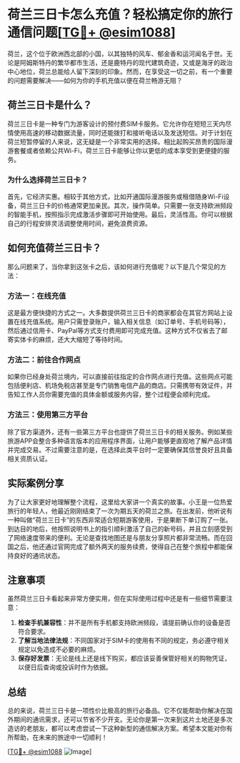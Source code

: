 # 荷兰三日卡怎么充值？轻松搞定你的旅行通信问题[[TG💪+ @esim1088](https://t.me/s/esim1088)]

荷兰，这个位于欧洲西北部的小国，以其独特的风车、郁金香和运河闻名于世。无论是阿姆斯特丹的繁华都市生活，还是鹿特丹的现代建筑奇迹，又或是海牙的政治中心地位，荷兰总能给人留下深刻的印象。然而，在享受这一切之前，有一个重要的问题需要解决——如何为你的手机充值以便在荷兰畅游无阻？

## 荷兰三日卡是什么？

荷兰三日卡是一种专门为游客设计的预付费SIM卡服务。它允许你在短短三天内尽情使用高速的移动数据流量，同时还能拨打和接听电话以及发送短信。对于计划在荷兰短暂停留的人来说，这无疑是一个非常实用的选择。相比起购买昂贵的国际漫游套餐或者依赖公共Wi-Fi，荷兰三日卡能够让你以更低的成本享受到更便捷的服务。

### 为什么选择荷兰三日卡？

首先，它经济实惠。相较于其他方式，比如开通国际漫游服务或租借随身Wi-Fi设备，荷兰三日卡的价格通常更加亲民。其次，操作简单。只需要一张支持欧洲频段的智能手机，按照指示完成激活步骤即可开始使用。最后，灵活性高。你可以根据自己的行程安排灵活调整使用时间，避免浪费资源。

## 如何充值荷兰三日卡？

那么问题来了，当你拿到这张卡之后，该如何进行充值呢？以下是几个常见的方法：

### 方法一：在线充值

这是最方便快捷的方式之一。大多数提供荷兰三日卡的商家都会在其官方网站上设置在线充值系统。用户只需登录账户，输入相关信息（如订单号、手机号码等），然后通过信用卡、PayPal等方式支付费用即可完成充值。这种方式不仅省去了邮寄实体卡的麻烦，还大大缩短了等待时间。

### 方法二：前往合作网点

如果你已经身处荷兰境内，可以直接前往指定的合作网点进行充值。这些网点可能包括便利店、机场免税店甚至是专门销售电信产品的商店。只需携带有效证件，并告知工作人员你需要充值的具体金额或服务内容，整个过程便会顺利完成。

### 方法三：使用第三方平台

除了官方渠道外，还有一些第三方平台也提供了荷兰三日卡的相关服务。例如某些旅游APP会整合多种语言版本的应用程序界面，让用户能够更直观地了解产品详情并完成交易。不过需要注意的是，在选择此类平台时一定要确保其信誉良好且具备相关资质认证。

## 实际案例分享

为了让大家更好地理解整个流程，这里给大家讲一个真实的故事。小王是一位热爱旅行的年轻人，他最近刚刚结束了一次为期五天的荷兰之旅。在出发前，他听说有一种叫做“荷兰三日卡”的东西非常适合短期游客使用，于是果断下单订购了一张。到达目的地后，他按照说明书上的指引顺利激活了自己的新号码，并且立刻感受到了网络速度带来的便利。无论是查找地图还是与朋友分享照片都非常流畅。而在回国之后，他还通过官网完成了额外两天的服务续费，使得自己在整个旅程中都能保持良好的通讯状态。

## 注意事项

虽然荷兰三日卡看起来非常方便实用，但在实际使用过程中还是有一些细节需要注意：

1. **检查手机兼容性**：并不是所有手机都支持欧洲频段，请提前确认你的设备是否符合要求。
2. **了解当地法律法规**：不同国家对于SIM卡的使用有不同的规定，务必遵守相关规定以免造成不必要的麻烦。
3. **保存好发票**：无论是线上还是线下购买，都应该妥善保管好相关的购物凭证，以便日后查询或投诉时作为依据。

## 总结

总的来说，荷兰三日卡是一项性价比极高的旅行必备品。它不仅能帮助你解决在国外期间的通讯需求，还可以节省不少开支。无论你是第一次来到这片土地还是多次造访的老朋友，都可以考虑尝试一下这种新型的通信解决方案。希望本文能对你有所帮助，在未来的旅途中一切顺利！

[[TG💪+ @esim1088](https://t.me/s/esim1088) ![Image](https://i.postimg.cc/4NQfJmqS/Snipaste-2025-05-13-00-14-12.png)]